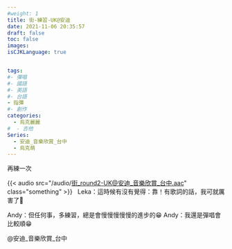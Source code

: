```yaml
---
#weight: 1
title: 街-練習-UK@安迪
date: 2021-11-06 20:35:57
draft: false
toc: false
images:
isCJKLanguage: true


tags:
#- 彈唱
#- 國語
#- 英語
#- 台語
- 指彈
#- 創作
categories:
  - 烏克麗麗
#  - 吉他
Series:
  - 安迪_音樂欣賞_台中
  - 烏克萌
---
```


再練一次

{{< audio src="/audio/街_round2-UK@安迪_音樂欣賞_台中.aac" class="something" >}}
&nbsp;
Leka：這時候有沒有覺得：靠！有歌詞的話，我可就厲害了🤣

Andy：但任何事，多練習，總是會慢慢慢慢慢的進步的😁
Andy：我還是彈唱會比較順😁


 @安迪_音樂欣賞_台中
